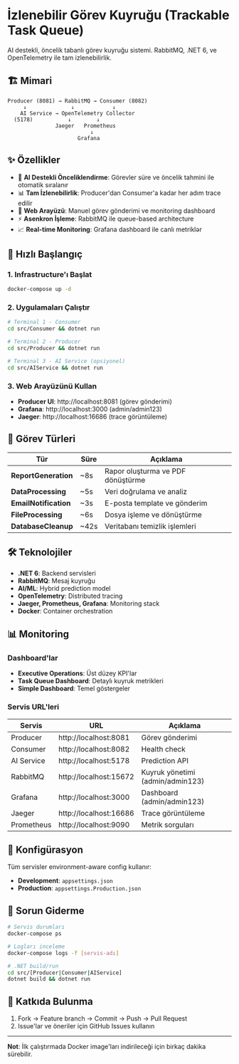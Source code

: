 # İzlenebilir Görev Kuyruğu (Trackable Task Queue)

AI destekli, öncelik tabanlı görev kuyruğu sistemi. RabbitMQ, .NET 6, ve OpenTelemetry ile tam izlenebilirlik.

## 🏗️ Mimari

```
Producer (8081) → RabbitMQ → Consumer (8082)
     ↓              ↓            ↓
    AI Service → OpenTelemetry Collector
  (5178)           ↓        ↓
               Jaeger   Prometheus
                          ↓
                      Grafana
```

## ✨ Özellikler

- 🧠 **AI Destekli Önceliklendirme**: Görevler süre ve öncelik tahmini ile otomatik sıralanır
- 📊 **Tam İzlenebilirlik**: Producer'dan Consumer'a kadar her adım trace edilir
- 🚀 **Web Arayüzü**: Manuel görev gönderimi ve monitoring dashboard
- ⚡ **Asenkron İşleme**: RabbitMQ ile queue-based architecture
- 📈 **Real-time Monitoring**: Grafana dashboard ile canlı metriklər

## 🚀 Hızlı Başlangıç

### 1. Infrastructure'ı Başlat
```bash
docker-compose up -d
```

### 2. Uygulamaları Çalıştır
```bash
# Terminal 1 - Consumer
cd src/Consumer && dotnet run

# Terminal 2 - Producer  
cd src/Producer && dotnet run

# Terminal 3 - AI Service (opsiyonel)
cd src/AIService && dotnet run
```

### 3. Web Arayüzünü Kullan
- **Producer UI**: http://localhost:8081 (görev gönderimi)
- **Grafana**: http://localhost:3000 (admin/admin123)
- **Jaeger**: http://localhost:16686 (trace görüntüleme)

## 🎯 Görev Türleri

| Tür | Süre | Açıklama |
|-----|------|----------|
| **ReportGeneration** | ~8s | Rapor oluşturma ve PDF dönüştürme |
| **DataProcessing** | ~5s | Veri doğrulama ve analiz |
| **EmailNotification** | ~3s | E-posta template ve gönderim |
| **FileProcessing** | ~6s | Dosya işleme ve dönüştürme |
| **DatabaseCleanup** | ~42s | Veritabanı temizlik işlemleri |

## 🛠️ Teknolojiler

- **.NET 6**: Backend servisleri
- **RabbitMQ**: Mesaj kuyruğu
- **AI/ML**: Hybrid prediction model
- **OpenTelemetry**: Distributed tracing
- **Jaeger, Prometheus, Grafana**: Monitoring stack
- **Docker**: Container orchestration

## 📊 Monitoring

### Dashboard'lar
- **Executive Operations**: Üst düzey KPI'lar
- **Task Queue Dashboard**: Detaylı kuyruk metrikleri
- **Simple Dashboard**: Temel göstergeler

### Servis URL'leri
| Servis | URL | Açıklama |
|--------|-----|----------|
| Producer | http://localhost:8081 | Görev gönderimi |
| Consumer | http://localhost:8082 | Health check |
| AI Service | http://localhost:5178 | Prediction API |
| RabbitMQ | http://localhost:15672 | Kuyruk yönetimi (admin/admin123) |
| Grafana | http://localhost:3000 | Dashboard (admin/admin123) |
| Jaeger | http://localhost:16686 | Trace görüntüleme |
| Prometheus | http://localhost:9090 | Metrik sorguları |

## 🔧 Konfigürasyon

Tüm servisler environment-aware config kullanır:
- **Development**: `appsettings.json`
- **Production**: `appsettings.Production.json`

## 🐛 Sorun Giderme

```bash
# Servis durumları
docker-compose ps

# Logları inceleme
docker-compose logs -f [servis-adı]

# .NET build/run
cd src/[Producer|Consumer|AIService]
dotnet build && dotnet run
```

## 🤝 Katkıda Bulunma

1. Fork → Feature branch → Commit → Push → Pull Request
2. Issue'lar ve öneriler için GitHub Issues kullanın

---

**Not**: İlk çalıştırmada Docker image'ları indirileceği için birkaç dakika sürebilir.